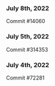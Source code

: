 ### July 8th, 2022

Commit #14060

### July 5th, 2022

Commit #314353


### July 4th, 2022

Commit #72281
